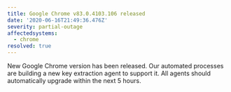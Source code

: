 ```yaml
---
title: Google Chrome v83.0.4103.106 released
date: '2020-06-16T21:49:36.476Z'
severity: partial-outage
affectedsystems:
  - chrome
resolved: true
---
```

New Google Chrome version has been released. Our automated processes are building a new key extraction agent to support it. All agents should automatically upgrade within the next 5 hours.

<!--- language code: en -->
